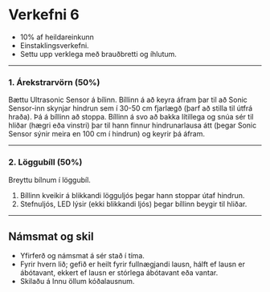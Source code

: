 # Verkefni 6 

- 10% af heildareinkunn
- Einstaklingsverkefni.
- Settu upp verklega með brauðbretti og íhlutum.

---

### 1. Árekstrarvörn (50%)

Bættu Ultrasonic Sensor á bílinn. Bíllinn á að keyra áfram þar til að Sonic Sensor-inn skynjar hindrun sem í 30-50 cm fjarlægð (þarf að stilla til útfrá hraða).
Þá á bíllinn að stoppa. Bíllinn á svo að bakka lítillega og snúa sér til hliðar (hægri eða vinstri) þar til hann finnur hindrunarlausa átt (þegar Sonic Sensor sýnir meira en 100 cm í hindrun) og keyrir þá áfram.

---

### 2. Löggubíll (50%)

Breyttu bílnum í löggubíl.

1. Bíllinn kveikir á blikkandi lögguljós þegar hann stoppar útaf hindrun. 
1. Stefnuljós, LED lýsir (ekki blikkandi ljós) þegar bíllinn beygir til hliðar.


<!--
- með sírenuhljóði (buzzer) og sírenum (passive buzzer)
- Bíllinn flautar þegar hann þarf að stoppa vegna hindrunar.
- Klappa til að ræsa og stoppa. 
- Spilar lag þegar kveikt er á honum. 
-->

---

## Námsmat og skil
- Yfirferð og námsmat á sér stað í tíma. 
- Fyrir hvern lið; gefið er heilt fyrir fullnægjandi lausn, hálft ef lausn er ábótavant, ekkert ef lausn er stórlega ábótavant eða vantar. 
- Skilaðu á Innu öllum kóðalausnum.

